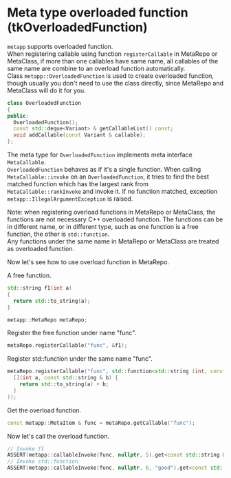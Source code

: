 [//]: # (Auto generated file, don't modify this file.)

# Meta type overloaded function (tkOverloadedFunction)

`metapp` supports overloaded function.  
When registering callable using function `registerCallable` in MetaRepo or MetaClass, if more than one callables
have same name, all callables of the same name are combine to an overload function automatically.  
Class `metapp::OverloadedFunction` is used to create overloaded function, though usually you don't need to use the
class directly, since MetaRepo and MetaClass will do it for you.  

```c++
class OverloadedFunction
{
public:
  OverloadedFunction();
  const std::deque<Variant> & getCallableList() const;
  void addCallable(const Variant & callable);
};
```
The meta type for `OverloadedFunction` implements meta interface `MetaCallable`.  
`OverloadedFunction` behaves as if it's a single function. When calling `MetaCallable::invoke` on an `OverloadedFunction`,
it tries to find the best matched function which has the largest rank from `MetaCallable::rankInvoke` and invoke it.
If no function matched, exception `metapp::IllegalArgumentException` is raised.  

Note: when registering overload functions in MetaRepo or MetaClass, the functions are not necessary C++ overloaded function.
The functions can be in different name, or in different type, such as one function is a free function, the other is `std::function`.   
Any functions under the same name in MetaRepo or MetaClass are treated as overloaded function.

Now let's see how to use overload function in MetaRepo.

A free function.

```c++
std::string f1(int a)
{
  return std::to_string(a);
}
```

```c++
metapp::MetaRepo metaRepo;
```

Register the free function under name "func".

```c++
metaRepo.registerCallable("func", &f1);
```

Register std::function under the same name "func".

```c++
metaRepo.registerCallable("func", std::function<std::string (int, const std::string &)>(
  [](int a, const std::string & b) {
    return std::to_string(a) + b;
  }
));
```

Get the overload function.

```c++
const metapp::MetaItem & func = metaRepo.getCallable("func");
```

Now let's call the overload function.

```c++
// Invoke f1
ASSERT(metapp::callableInvoke(func, nullptr, 5).get<const std::string &>() == "5");
// Invoke std::function
ASSERT(metapp::callableInvoke(func, nullptr, 6, "good").get<const std::string &>() == "6good");
```